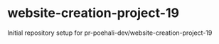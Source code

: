 # website-creation-project-19

Initial repository setup for pr-poehali-dev/website-creation-project-19